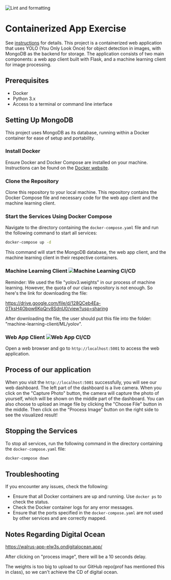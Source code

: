 ![Lint and formatting](https://github.com/software-students-fall2023/4-containerized-app-exercise-teamdominator/actions/workflows/lint.yml/badge.svg)
# Containerized App Exercise

See [instructions](./instructions.md) for details. This project is a containerized web application that uses YOLO (You Only Look Once) for object detection in images, with MongoDB as the backend for storage. The application consists of two main components: a web app client built with Flask, and a machine learning client for image processing.

## Prerequisites

- Docker
- Python 3.x
- Access to a terminal or command line interface

## Setting Up MongoDB

This project uses MongoDB as its database, running within a Docker container for ease of setup and portability.

### Install Docker

Ensure Docker and Docker Compose are installed on your machine. Instructions can be found on the [Docker website](https://www.docker.com/products/docker-desktop).

### Clone the Repository

Clone this repository to your local machine. This repository contains the Docker Compose file and necessary code for the web app client and the machine learning client.

### Start the Services Using Docker Compose

Navigate to the directory containing the `docker-compose.yaml` file and run the following command to start all services:

```bash
docker-compose up -d
```

This command will start the MongoDB database, the web app client, and the machine learning client in their respective containers.

### Machine Learning Client ![Machine Learning CI/CD](https://github.com/software-students-fall2023/4-containerized-app-exercise-teamdominator/actions/workflows/machinelearningCI-CD.yaml/badge.svg)

Reminder: We used the file "yolov3.weights" in our process of machine learning. However, the quota of our class repository is not enough. So here's the link for downloading the file:

https://drive.google.com/file/d/128QCeb4Ea-0TksH4Obpw6KpQrv8SdnU0/view?usp=sharing

After downloading the file, the user should put this file into the folder: "machine-learning-client/ML/yolov".

### Web App Client ![Web App CI/CD](https://github.com/software-students-fall2023/4-containerized-app-exercise-teamdominator/actions/workflows/webappCI-CD.yaml/badge.svg)

Open a web browser and go to `http://localhost:5001` to access the web application.

## Process of our application

When you visit the `http://localhost:5001`  successfully, you will see our web dashboard. The left part of the dashboard is a live camera. When you click on the "Capture Photo" button, the camera will capture the photo of yourself, which will be shown on the middle part of the dashboard. You can also choose to upload an image file by clicking the "Choose File" button in the middle. Then click on the "Process Image" button on the right side to see the visualized result!

## Stopping the Services

To stop all services, run the following command in the directory containing the `docker-compose.yaml` file:

```bash
docker-compose down
```

## Troubleshooting

If you encounter any issues, check the following:

- Ensure that all Docker containers are up and running. Use `docker ps` to check the status.
- Check the Docker container logs for any error messages.
- Ensure that the ports specified in the `docker-compose.yaml` are not used by other services and are correctly mapped.

## Notes Regarding Digital Ocean

https://walrus-app-elw3s.ondigitalocean.app/

After clicking on "process image", there will be a 10 seconds delay.

The weights is too big to upload to our GitHub repo(prof has mentioned this in class), so we can't achieve the CD of digital ocean. 
